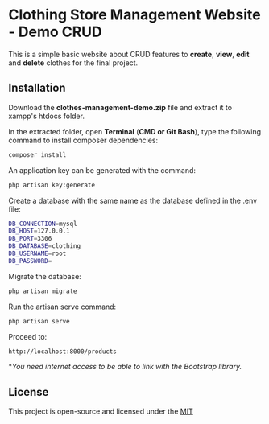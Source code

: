 # Clothing Store Management Website - Demo CRUD

This is a simple basic website about CRUD features to **create**, **view**, **edit** and **delete** clothes for the final project.

## Installation

Download the **clothes-management-demo.zip** file and extract it to xampp's htdocs folder.

In the extracted folder, open **Terminal** (**CMD or Git Bash**), type the following command to install composer dependencies:
```bash
composer install
```

An application key can be generated with the command:
```bash
php artisan key:generate
```

Create a database with the same name as the database defined in the .env file:
```bash
DB_CONNECTION=mysql
DB_HOST=127.0.0.1
DB_PORT=3306
DB_DATABASE=clothing
DB_USERNAME=root
DB_PASSWORD=
```

Migrate the database:
```bash
php artisan migrate
```

Run the artisan serve command:
```bash
php artisan serve
```

Proceed to:
```bash
http://localhost:8000/products
```

**You need internet access to be able to link with the Bootstrap library.*

## License
This project is open-source and licensed under the [MIT](https://choosealicense.com/licenses/mit/)
